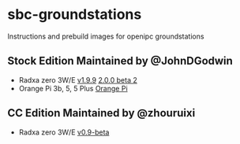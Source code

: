 # sbc-groundstations
Instructions and prebuild images for openipc groundstations

## Stock Edition Maintained by @JohnDGodwin 
* Radxa zero 3W/E
  [v1.9.9](https://github.com/OpenIPC/sbc-groundstations/releases/tag/zero3w-v1.9.9)
  [2.0.0 beta 2](https://github.com/OpenIPC/sbc-groundstations/releases/tag/zero3w-v2.0.0-beta2)
* Orange Pi 3b, 5, 5 Plus
  [Orange Pi](https://github.com/OpenIPC/sbc-groundstations/releases/tag/Orange-Pi-Latest)

## CC Edition Maintained by @zhouruixi 
* Radxa zero 3W/E
  [v0.9-beta](https://github.com/zhouruixi/SBC-GS/releases/tag/v0.9-beta)
